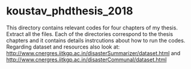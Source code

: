 # koustav_phdthesis_2018
This directory contains relevant codes for four chapters of my thesis.
Extract all the files.
Each of the directories correspond to the thesis chapters and it contains details instrcutions about how to run the codes.
Regarding dataset and resources also look at: http://www.cnergres.iitkgp.ac.in/disasterSummarizer/dataset.html  and  http://www.cnergres.iitkgp.ac.in/disasterCommunal/dataset.html
